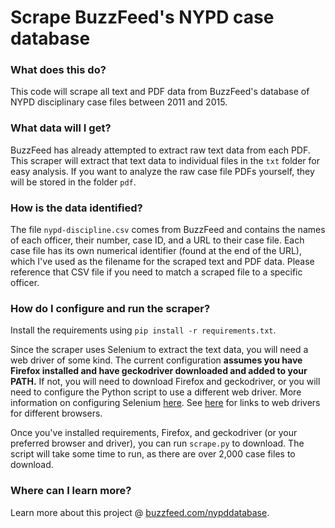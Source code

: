 # Scrape BuzzFeed's NYPD case database
### What does this do?
This code will scrape all text and PDF data from BuzzFeed's database of NYPD disciplinary case files between 2011 and 2015.

### What data will I get?
BuzzFeed has already attempted to extract raw text data from each PDF. This scraper will extract that text data to individual files in the `txt` folder for easy analysis. If you want to analyze the raw case file PDFs yourself, they will be stored in the folder `pdf`.

### How is the data identified?
The file `nypd-discipline.csv` comes from BuzzFeed and contains the names of each officer, their number, case ID,  and a URL to their case file. Each case file has its own numerical identifier (found at the end of the URL), which I've used as the filename for the scraped text and PDF data. Please reference that CSV file if you need to match a scraped file to a specific officer.

### How do I configure and run the scraper?
Install the requirements using `pip install -r requirements.txt`.

Since the scraper uses Selenium to extract the text data, you will need a web driver of some kind. The current configuration **assumes you have Firefox installed and have geckodriver downloaded and added to your PATH.** If not, you will need to download Firefox and geckodriver, or you will need to configure the Python script to use a different web driver. More information on configuring Selenium [here](https://pypi.org/project/selenium/). See [here](https://www.seleniumhq.org/download/) for links to web drivers for different browsers.

Once you've installed requirements, Firefox, and geckodriver (or your preferred browser and driver), you can run `scrape.py` to download. The script will take some time to run, as there are over 2,000 case files to download.

### Where can I learn more?
Learn more about this project @ [buzzfeed.com/nypddatabase](buzzfeed.com/nypddatabase).
